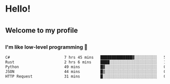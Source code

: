 
<h1>Hello!<h1>
<h2>Welcome to my profile<h2>
<h3>I'm like low-level programming 🖤</h3>

<!--START_SECTION:waka-->

```txt
C#                        7 hrs 45 mins   ██████████████▓░░░░░░░░░░   58.42 %
Rust                      2 hrs 6 mins    ████░░░░░░░░░░░░░░░░░░░░░   15.90 %
Python                    49 mins         █▓░░░░░░░░░░░░░░░░░░░░░░░   06.19 %
JSON                      44 mins         █▒░░░░░░░░░░░░░░░░░░░░░░░   05.63 %
HTTP Request              31 mins         █░░░░░░░░░░░░░░░░░░░░░░░░   03.91 %
```

<!--END_SECTION:waka-->
